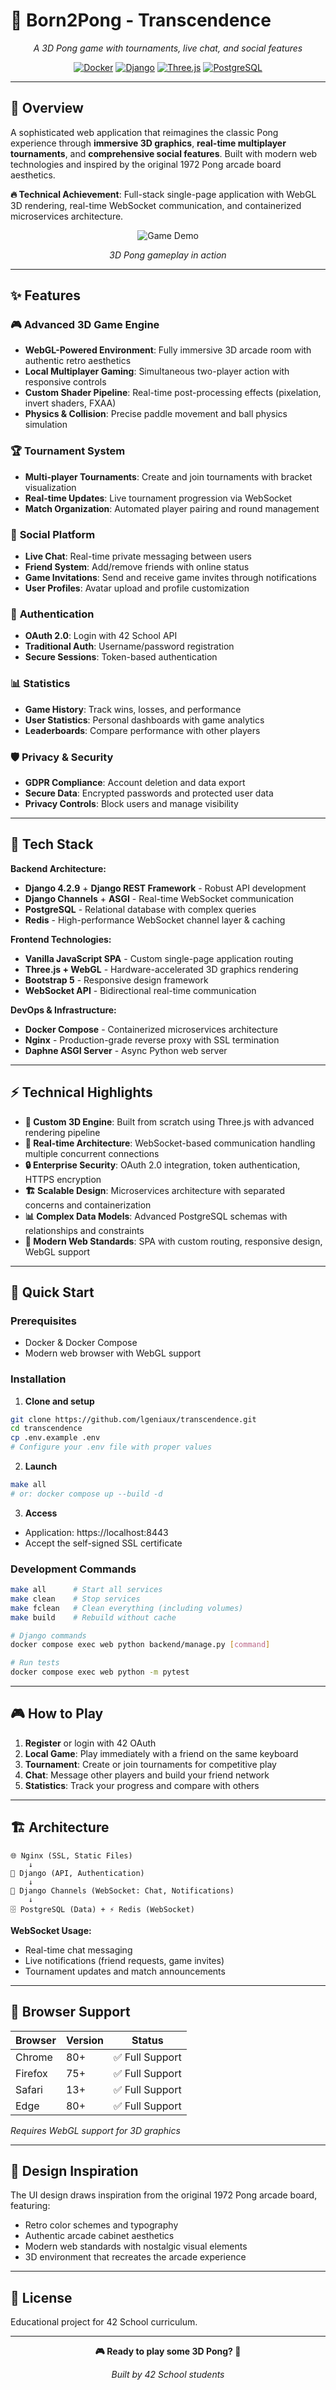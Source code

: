 # 🏓 **Born2Pong** - Transcendence

<div align="center">

*A 3D Pong game with tournaments, live chat, and social features*

[![Docker](https://img.shields.io/badge/Docker-2496ED?style=for-the-badge&logo=docker&logoColor=white)](https://www.docker.com/)
[![Django](https://img.shields.io/badge/Django-092E20?style=for-the-badge&logo=django&logoColor=white)](https://djangoproject.com/)
[![Three.js](https://img.shields.io/badge/Three.js-000000?style=for-the-badge&logo=three.js&logoColor=white)](https://threejs.org/)
[![PostgreSQL](https://img.shields.io/badge/PostgreSQL-316192?style=for-the-badge&logo=postgresql&logoColor=white)](https://postgresql.org/)

</div>

---

## 🎯 **Overview**

A sophisticated web application that reimagines the classic Pong experience through **immersive 3D graphics**, **real-time multiplayer tournaments**, and **comprehensive social features**. Built with modern web technologies and inspired by the original 1972 Pong arcade board aesthetics.

**🔥 Technical Achievement**: Full-stack single-page application with WebGL 3D rendering, real-time WebSocket communication, and containerized microservices architecture.

<div align="center">

![Game Demo](demo.gif)

*3D Pong gameplay in action*

</div>

---

## ✨ **Features**

### 🎮 **Advanced 3D Game Engine**
- **WebGL-Powered Environment**: Fully immersive 3D arcade room with authentic retro aesthetics
- **Local Multiplayer Gaming**: Simultaneous two-player action with responsive controls
- **Custom Shader Pipeline**: Real-time post-processing effects (pixelation, invert shaders, FXAA)
- **Physics & Collision**: Precise paddle movement and ball physics simulation

### 🏆 **Tournament System**
- **Multi-player Tournaments**: Create and join tournaments with bracket visualization
- **Real-time Updates**: Live tournament progression via WebSocket
- **Match Organization**: Automated player pairing and round management

### 💬 **Social Platform**
- **Live Chat**: Real-time private messaging between users
- **Friend System**: Add/remove friends with online status
- **Game Invitations**: Send and receive game invites through notifications
- **User Profiles**: Avatar upload and profile customization

### 🔐 **Authentication**
- **OAuth 2.0**: Login with 42 School API
- **Traditional Auth**: Username/password registration
- **Secure Sessions**: Token-based authentication

### 📊 **Statistics**
- **Game History**: Track wins, losses, and performance
- **User Statistics**: Personal dashboards with game analytics
- **Leaderboards**: Compare performance with other players

### 🛡️ **Privacy & Security**
- **GDPR Compliance**: Account deletion and data export
- **Secure Data**: Encrypted passwords and protected user data
- **Privacy Controls**: Block users and manage visibility

---

## 🚀 **Tech Stack**

**Backend Architecture:**
- **Django 4.2.9** + **Django REST Framework** - Robust API development
- **Django Channels** + **ASGI** - Real-time WebSocket communication
- **PostgreSQL** - Relational database with complex queries
- **Redis** - High-performance WebSocket channel layer & caching

**Frontend Technologies:**
- **Vanilla JavaScript SPA** - Custom single-page application routing
- **Three.js + WebGL** - Hardware-accelerated 3D graphics rendering
- **Bootstrap 5** - Responsive design framework
- **WebSocket API** - Bidirectional real-time communication

**DevOps & Infrastructure:**
- **Docker Compose** - Containerized microservices architecture
- **Nginx** - Production-grade reverse proxy with SSL termination
- **Daphne ASGI Server** - Async Python web server

---

## ⚡ **Technical Highlights**

- **🎨 Custom 3D Engine**: Built from scratch using Three.js with advanced rendering pipeline
- **📡 Real-time Architecture**: WebSocket-based communication handling multiple concurrent connections  
- **🔒 Enterprise Security**: OAuth 2.0 integration, token authentication, HTTPS encryption
- **🏗️ Scalable Design**: Microservices architecture with separated concerns and containerization
- **📊 Complex Data Models**: Advanced PostgreSQL schemas with relationships and constraints
- **🎯 Modern Web Standards**: SPA with custom routing, responsive design, WebGL support

---

## 🚀 **Quick Start**

### Prerequisites
- Docker & Docker Compose
- Modern web browser with WebGL support

### Installation

1. **Clone and setup**
```bash
git clone https://github.com/lgeniaux/transcendence.git
cd transcendence
cp .env.example .env
# Configure your .env file with proper values
```

2. **Launch**
```bash
make all
# or: docker compose up --build -d
```

3. **Access**
- Application: https://localhost:8443
- Accept the self-signed SSL certificate

### Development Commands
```bash
make all      # Start all services
make clean    # Stop services  
make fclean   # Clean everything (including volumes)
make build    # Rebuild without cache

# Django commands
docker compose exec web python backend/manage.py [command]

# Run tests
docker compose exec web python -m pytest
```

---

## 🎮 **How to Play**

1. **Register** or login with 42 OAuth
2. **Local Game**: Play immediately with a friend on the same keyboard
3. **Tournament**: Create or join tournaments for competitive play
4. **Chat**: Message other players and build your friend network
5. **Statistics**: Track your progress and compare with others

---

## 🏗️ **Architecture**

```
🌐 Nginx (SSL, Static Files)
    ↓
🐍 Django (API, Authentication)
    ↓
📡 Django Channels (WebSocket: Chat, Notifications)
    ↓
🗄️ PostgreSQL (Data) + ⚡ Redis (WebSocket)
```

**WebSocket Usage:**
- Real-time chat messaging
- Live notifications (friend requests, game invites)
- Tournament updates and match announcements

---

## 📱 **Browser Support**

| Browser | Version | Status |
|---------|---------|--------|
| Chrome  | 80+     | ✅ Full Support |
| Firefox | 75+     | ✅ Full Support |
| Safari  | 13+     | ✅ Full Support |
| Edge    | 80+     | ✅ Full Support |

*Requires WebGL support for 3D graphics*

---

## 🎨 **Design Inspiration**

The UI design draws inspiration from the original 1972 Pong arcade board, featuring:
- Retro color schemes and typography
- Authentic arcade cabinet aesthetics  
- Modern web standards with nostalgic visual elements
- 3D environment that recreates the arcade experience

---

## 📄 **License**

Educational project for 42 School curriculum.

---

<div align="center">

**🎮 Ready to play some 3D Pong? 🏓**

*Built by 42 School students*

</div>